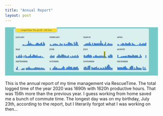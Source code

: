 ```yaml
---
title: "Annual Report"
layout: post
---
```


![rescuetime](/assets/img/\20210101/rescuetime.jpg)

This is the annual report of my time management via RescueTime. The total logged time of the year 2020 was 1690h with 1620h productive hours. That was 156h more than the previous year. I guess working from home saved me a bunch of commute time. The longest day was on my birthday, July 23th,  according to the report, but I literarily forgot what I was working on then...
